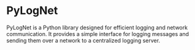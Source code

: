 # PyLogNet
PyLogNet is a Python library designed for efficient logging and network communication. It provides a simple interface for logging messages and sending them over a network to a centralized logging server.
